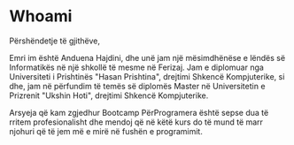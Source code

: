 # Whoami
Përshëndetje të gjithëve,

Emri im është Anduena Hajdini, dhe unë jam një mësimdhënëse e lëndës së Informatikës në një shkollë të mesme në Ferizaj. 
Jam e diplomuar nga Universiteti i Prishtinës "Hasan Prishtina", drejtimi Shkencë Kompjuterike, si dhe, jam në përfundim të temës së diplomës Master në Universitetin e Prizrenit "Ukshin Hoti", drejtimi Shkencë Kompjuterike.

Arsyeja që kam zgjedhur Bootcamp PërProgramera është sepse dua të rritem profesionalisht dhe mendoj që në këtë kurs do të mund të marr njohuri që të jem më e mirë në fushën e programimit.
